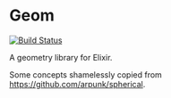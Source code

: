 # Geom

[![Build Status](https://travis-ci.org/danschultz/geom.ex.svg)](https://travis-ci.org/danschultz/geom.ex)

A geometry library for Elixir.

Some concepts shamelessly copied from https://github.com/arpunk/spherical.
